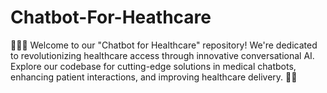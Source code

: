 # Chatbot-For-Heathcare
👩‍⚕️🤖 Welcome to our "Chatbot for Healthcare" repository! We're dedicated to revolutionizing healthcare access through innovative conversational AI. Explore our codebase for cutting-edge solutions in medical chatbots, enhancing patient interactions, and improving healthcare delivery. 💬🌐
